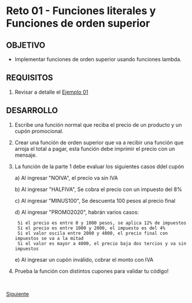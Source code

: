# Reto 01 - Funciones literales y Funciones de orden superior

## OBJETIVO 

-  Implementar funciones de orden superior usando funciones lambda.

## REQUISITOS 

1. Revisar a detalle el [Ejemplo 01](./Ejemplo-01)

## DESARROLLO

1. Escribe una función normal que reciba el precio de un producto y un cupón promocional.

2. Crear una función de orden superior que va a recibir una función que arroja el total a pagar, esta función debe imprimir el precio con un mensaje.

3. La función de la parte 1 debe evaluar los siguientes casos ddel cupón

	a) Al ingresar "NOIVA", el precio va sin IVA

	b) Al ingresar "HALFIVA", Se cobra el precio con un impuesto del 8%

	c) Al ingresar "MINUS100", Se descuenta 100 pesos al precio final

	d) Al ingresar "PROMO2020", habrán varios casos:
	 	
		Si el precio es entre 0 y 1000 pesos, se aplica 12% de impuestos
		Si el precio es entre 1000 y 2000, el impuesto es del 4%
		Si el valor oscila entre 2000 y 4000, el precio final con impuestos se va a la mitad
		Si el valor es mayor a 4000, el precio baja dos tercios y va sin impuestos
	
	e) Al ingresar un cupón inválido, cobrar el monto con IVA


4. Prueba la función con distintos cupones para validar tu código!


</br>

[Siguiente](../Ejemplo-02)